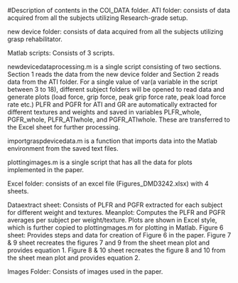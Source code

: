 #Description of contents in the COI_DATA folder.
ATI folder: consists of data acquired from all the subjects utilizing Research-grade setup.

new device folder: consists of data acquired from all the subjects utilizing grasp rehabilitator.

Matlab scripts: Consists of 3 scripts.

newdevicedataprocessing.m is a single script consisting of two sections. Section 1 reads the data from the new device folder and Section 2 reads data from the ATI folder. For a single value of var(a variable in the script between 3 to 18), different subject folders will be opened to read data and generate plots (load force, grip force, peak grip force rate, peak load force rate etc.) PLFR and PGFR for ATI and GR are automatically extracted for different textures and weights and saved in variables PLFR_whole, PGFR_whole, PLFR_ATIwhole, and PGFR_ATIwhole. These are transferred to the Excel sheet for further processing.

importgraspdevicedata.m is a function that imports data into the Matlab environment from the saved text files.

plottingimages.m is a single script that has all the data for plots implemented in the paper.


Excel folder: consists of an excel file (Figures_DMD3242.xlsx) with 4 sheets.

Dataextract sheet: Consists of PLFR and PGFR extracted for each subject for different weight and textures.
Meanplot: Computes the PLFR and PGFR averages per subject per weight/texture. Plots are shown in Excel style, which is further copied to plottingmages.m for plotting in Matlab.
Figure 6 sheet: Provides steps and data for creation of Figure 6 in the paper.
Figure 7 & 9 sheet recreates the figures 7 and 9 from the sheet mean plot and provides equation 1.
Figure 8 & 10 sheet recreates the figure 8 and 10 from the sheet mean plot and provides equation 2.


Images Folder: Consists of images used in the paper.



